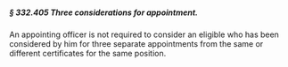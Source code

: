 ##### § 332.405 Three considerations for appointment. #####

An appointing officer is not required to consider an eligible who has been considered by him for three separate appointments from the same or different certificates for the same position.